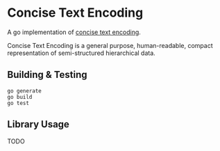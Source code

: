 Concise Text Encoding
=======================

A go implementation of [concise text encoding](https://github.com/kstenerud/concise-text/encoding/blob/master/cte-specification.md).

Concise Text Encoding is a general purpose, human-readable, compact representation of semi-structured hierarchical data.


Building & Testing
------------------

```
go generate
go build
go test
```


Library Usage
-------------

TODO

```golang
```
